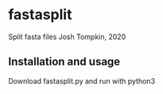 # fastasplit
Split fasta files
Josh Tompkin, 2020

## Installation and usage

Download fastasplit.py and run with python3
